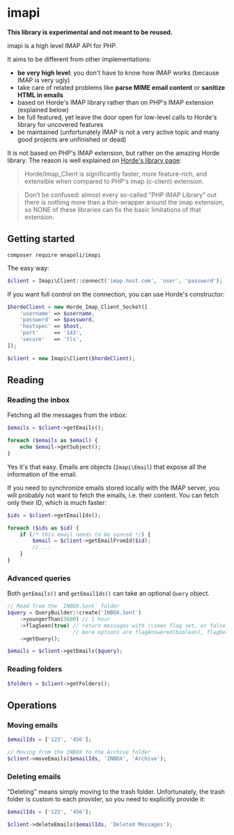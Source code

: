# imapi

**This library is experimental and not meant to be reused.**

imapi is a high level IMAP API for PHP.

It aims to be different from other implementations:

- **be very high level**: you don't have to know how IMAP works (because IMAP is very ugly)
- take care of related problems like **parse MIME email content** or **sanitize HTML in emails**
- based on Horde's IMAP library rather than on PHP's IMAP extension (explained below)
- be full featured, yet leave the door open for low-level calls to Horde's library for uncovered features
- be maintained (unfortunately IMAP is not a very active topic and many good projects are unfinished or dead)

It is not based on PHP's IMAP extension, but rather on the amazing Horde library. The reason is well explained
on [Horde's library page](http://dev.horde.org/imap_client/):

> Horde/Imap_Client is significantly faster, more feature-rich, and extensible when compared to PHP's imap (c-client) extension.

> Don't be confused: almost every so-called "PHP IMAP Library" out there is nothing more than a thin-wrapper around the imap extension, so NONE of these libraries can fix the basic limitations of that extension.

## Getting started

```
composer require mnapoli/imapi
```

The easy way:

```php
$client = Imapi\Client::connect('imap.host.com', 'user', 'password');
```

If you want full control on the connection, you can use Horde's constructor:

```php
$hordeClient = new Horde_Imap_Client_Socket([
    'username' => $username,
    'password' => $password,
    'hostspec' => $host,
    'port'     => '143',
    'secure'   => 'tls',
]);

$client = new Imapi\Client($hordeClient);
```


## Reading

### Reading the inbox

Fetching all the messages from the inbox:

```php
$emails = $client->getEmails();

foreach ($emails as $email) {
    echo $email->getSubject();
}
```

Yes it's that easy. Emails are objects (`Imapi\Email`) that expose all the information of the email.

If you need to synchronize emails stored locally with the IMAP server, you will probably not want to fetch the emails,
i.e. their content. You can fetch only their ID, which is much faster:

```php
$ids = $client->getEmailIds();

foreach ($ids as $id) {
    if (/* this email needs to be synced */) {
        $email = $client->getEmailFromId($id);
        // ...
    }
}
```

### Advanced queries

Both `getEmails()` and `getEmailIds()` can take an optional `Query` object.

```php
// Read from the `INBOX.Sent` folder
$query = QueryBuilder::create('INBOX.Sent')
    ->youngerThan(3600) // 1 hour
    ->flagSeen(true) // return messages with \\seen flag set, or false for messages with seen flag off. 
                     // more options are flagAnswered(boolean), flagDeleted(boolean),flagDraft(boolean),flagFlaged(boolean),flagRecent(boolean)
    ->getQuery();

$emails = $client->getEmails($query);
```

### Reading folders

```php
$folders = $client->getFolders();
```


## Operations

### Moving emails

```php
$emailIds = ['123', '456'];

// Moving from the INBOX to the Archive folder
$client->moveEmails($emailIds, 'INBOX', 'Archive');
```

### Deleting emails

"Deleting" means simply moving to the trash folder. Unfortunately, the trash folder is custom to each provider,
so you need to explicitly provide it:

```php
$emailIds = ['123', '456'];

$client->deleteEmails($emailIds, 'Deleted Messages');
```

